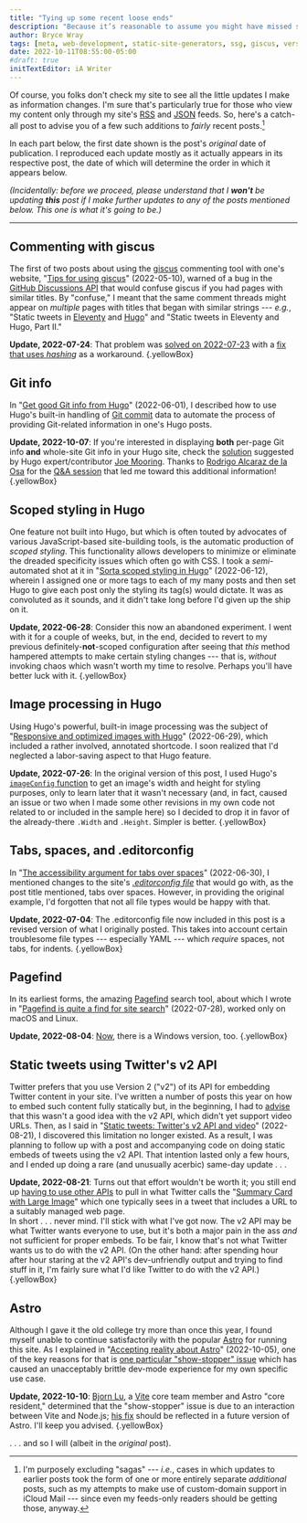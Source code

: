 ```yaml
---
title: "Tying up some recent loose ends"
description: "Because it’s reasonable to assume you might have missed some or all of these updates, I’ve gathered them into a pile for your inspection."
author: Bryce Wray
tags: [meta, web-development, static-site-generators, ssg, giscus, version-control, git, hugo, css, sass-scss, go-golang, image-processing, site-search, pagefind, accessibility, online-privacy, social-media, twitter, astro]
date: 2022-10-11T08:55:00-05:00
#draft: true
initTextEditor: iA Writer
---
```


Of course, you folks don't check my site to see all the little updates I make as information changes. I'm sure that's particularly true for those who view my content only through my site's [RSS](/index.xml) and [JSON](/index.json) feeds. So, here's a catch-all post to advise you of a few such additions to *fairly* recent posts.[^sagas]

[^sagas]: I'm purposely excluding "sagas" --- *i.e.*, cases in which updates to earlier posts took the form of one or more entirely separate *additional* posts, such as my attempts to make use of custom-domain support in iCloud Mail --- since even my feeds-only readers should be getting those, anyway.

In each part below, the first date shown is the post's *original* date of publication. I reproduced each update mostly as it actually appears in its respective post, the date of which will determine the order in which it appears below.

*(Incidentally: before we proceed, please understand that I **won't** be updating **this** post if I make further updates to any of the posts mentioned below. This one is what it's going to be.)*

----

## Commenting with giscus

The first of two posts about using the [giscus](https://giscus.app) commenting tool with one's website, "[Tips for using giscus](/posts/2022/05/tips-using-giscus/)" <span class="nobrk">(2022-05-10)</span>, warned of a bug in the [GitHub Discussions API](https://docs.github.com/en/discussions) that would confuse giscus if you had pages with similar titles. By "confuse," I meant that the same comment threads might appear on *multiple* pages with titles that began with similar strings --- *e.g.*, "Static tweets in [Eleventy](https://11ty.dev) and [Hugo](https://gohugo.io)" and "Static tweets in Eleventy and Hugo, Part II."

**Update, 2022-07-24**: That problem was [solved on <span class="nobrk">2022-07-23</span>](https://github.com/giscus/giscus/issues/508#issuecomment-1193106139) with a [fix that uses *hashing*](https://github.com/giscus/giscus/blob/main/ADVANCED-USAGE.md#data-strict) as a workaround.
{.yellowBox}

## Git info

In "[Get good Git info from Hugo](/posts/2022/06/get-good-git-info-hugo/)" <span class="nobrk">(2022-06-01)</span>, I described how to use Hugo's built-in handling of [Git commit](https://git-scm.com/docs/git-commit) data to automate the process of providing Git-related information in one's Hugo posts.

**Update, 2022-10-07**: If you're interested in displaying **both** per-page Git info **and** whole-site Git info in your Hugo site, check the [solution](https://github.com/gohugoio/hugo/issues/9738#issuecomment-1086669372) suggested by Hugo expert/contributor [Joe Mooring](https://github.com/jmooring). Thanks to [Rodrigo Alcaraz de la Osa](https://twitter.com/fqmente) for the [Q&amp;A session](https://github.com/brycewray/comments/discussions/25) that led me toward this additional information!
{.yellowBox}

## Scoped styling in Hugo

One feature not built into Hugo, but which is often touted by advocates of various JavaScript-based site-building tools, is the automatic production of *scoped styling*. This functionality allows developers to minimize or eliminate the dreaded specificity issues which often go with CSS. I took a *semi*-automated shot at it in "[Sorta scoped styling in Hugo](/posts/2022/06/sorta-scoped-styling-hugo/)" <span class="nobrk">(2022-06-12)</span>, wherein I assigned one or more tags to each of my many posts and then set Hugo to give each post only the styling its tag(s) would dictate. It was as convoluted as it sounds, and it didn't take long before I'd given up the ship on it.

**Update, 2022-06-28**: Consider this now an abandoned experiment. I went with it for a couple of weeks, but, in the end, decided to revert to my previous definitely-**not**-scoped configuration after seeing that *this* method hampered attempts to make certain styling changes --- that is, *without* invoking chaos which wasn't worth my time to resolve. Perhaps you'll have better luck with it.
{.yellowBox}

## Image processing in Hugo

Using Hugo's powerful, built-in image processing was the subject of "[Responsive and optimized images with Hugo](/posts/2022/06/responsive-optimized-images-hugo/)" <span class="nobrk">(2022-06-29)</span>, which included a rather involved, annotated shortcode. I soon realized that I'd neglected a labor-saving aspect to that Hugo feature.

**Update, 2022-07-26**: In the original version of this post, I used Hugo's [`imageConfig` function](https://gohugo.io/functions/images/#imageconfig) to get an image's width and height for styling purposes, only to learn later that it wasn't necessary (and, in fact, caused an issue or two when I made some other revisions in my own code not related to or included in the sample here) so I decided to drop it in favor of the already-there `.Width` and `.Height`. Simpler is better.
{.yellowBox}

## Tabs, spaces, and .editorconfig

In "[The accessibility argument for tabs over spaces](/posts/2022/06/accessibility-argument-tabs-spaces/)" <span class="nobrk">(2022-06-30)</span>, I mentioned changes to the site's *[.editorconfig file](https://editorconfig.org/)* that would go with, as the post title mentioned, tabs over spaces. However, in providing the original example, I'd forgotten that not all file types would be happy with that.

**Update, 2022-07-04**: The .editorconfig file now included in this post is a revised version of what I originally posted. This takes into account certain troublesome file types --- especially YAML --- which *require* spaces, not tabs, for indents.
{.yellowBox}

## Pagefind

In its earliest forms, the amazing [Pagefind](https://pagefind.app) search tool, about which I wrote in "[Pagefind is quite a find for site search](/posts/2022/07/pagefind-quite-find-site-search/)" <span class="nobrk">(2022-07-28)</span>, worked only on macOS and Linux.

**Update, 2022-08-04**: [Now](https://github.com/CloudCannon/pagefind/releases/tag/v0.6.0), there is a Windows version, too.
{.yellowBox}

## Static tweets using Twitter's v2 API

Twitter prefers that you use Version 2 ("v2") of its API for embedding Twitter content in your site. I've written a number of posts this year on how to embed such content fully statically but, in the beginning, I had to [advise](/posts/2022/02/gems-in-rough-14/#learning-from-a-friendly-hat-tip) that this wasn't a good idea with the v2 API, which didn't yet support video URLs. Then, as I said in "[Static tweets: Twitter's v2 API and video](/posts/2022/08/static-tweets-twitters-v2-api-video/)" <span class="nobrk">(2022-08-21)</span>, I discovered this limitation no longer existed. As a result, I was planning to follow up with a post and accompanying code on doing static embeds of tweets using the v2 API. That intention lasted only a few hours, and I ended up doing a rare (and unusually acerbic) same-day update . . .

**Update, 2022-08-21**: Turns out that effort wouldn't be worth it; you still end up [having to use other APIs](https://twittercommunity.com/t/how-to-get-url-preview-of-link-shared-in-tweet/158649) to pull in what Twitter calls the "[Summary Card with Large Image](https://developer.twitter.com/en/docs/twitter-for-websites/cards/overview/summary-card-with-large-image)" which one typically sees in a tweet that includes a URL to a suitably managed web page.\
In short . . . never mind. I'll stick with what I've got now. The v2 API may be what Twitter wants everyone to use, but it's both a major pain in the ass *and* not sufficient for proper embeds. To be fair, I know that's not what Twitter wants us to do with the v2 API. (On the other hand: after spending hour after hour staring at the v2 API's dev-unfriendly output and trying to find stuff in it, I'm fairly sure what I'd like Twitter to do with the v2 API.)
{.yellowBox}

## Astro

Although I gave it the old college try more than once this year, I found myself unable to continue satisfactorily with the popular [Astro](https://astro.build) for running this site. As I explained in "[Accepting reality about Astro](/posts/2022/10/accepting-reality-astro/)" <span class="nobrk">(2022-10-05)</span>, one of the key reasons for that is [one particular "show-stopper" issue](https://github.com/withastro/astro/issues/4533) which has caused an unacceptably brittle dev-mode experience for my own specific use case.

**Update, 2022-10-10**: [Bjorn Lu](https://github.com/bluwy), a [Vite](https://vitejs.dev/) core team member and Astro "core resident," determined that the "show-stopper" issue is due to an interaction between Vite and Node.js; [his fix](https://github.com/vitejs/vite/pull/10401) should be reflected in a future version of Astro. I'll keep you advised.
{.yellowBox}

. . . and so I will (albeit in the *original* post).
